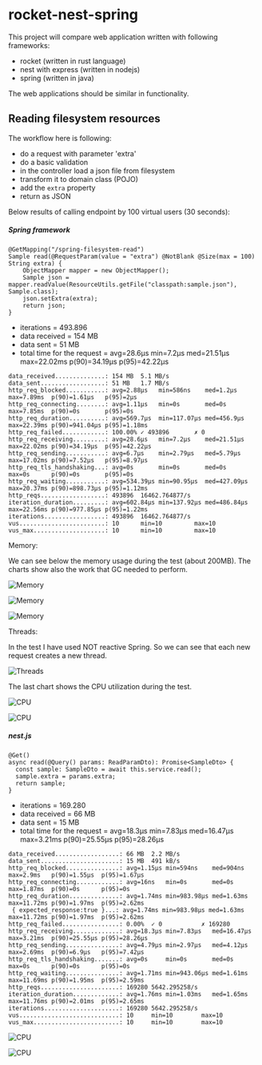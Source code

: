 # rocket-nest-spring
This project will compare web application written with following frameworks:
- rocket (written in rust language)
- nest with express (written in nodejs)
- spring (written in java)

The web applications should be similar in functionality.

## Reading filesystem resources

The workflow here is following:
 - do a request with parameter 'extra'
 - do a basic validation
 - in the controller load a json file from filesystem
 - transform it to domain class (POJO)
 - add the `extra` property
 - return as JSON

Below results of calling endpoint by 100 virtual users (30 seconds):

##### Spring framework

```
@GetMapping("/spring-filesystem-read")
Sample read(@RequestParam(value = "extra") @NotBlank @Size(max = 100) String extra) {
    ObjectMapper mapper = new ObjectMapper();
    Sample json = mapper.readValue(ResourceUtils.getFile("classpath:sample.json"), Sample.class);
    json.setExtra(extra);
    return json;
}
```

- iterations = 493.896
- data received = 154 MB
- data sent = 51 MB
- total time for the request = avg=28.6µs   min=7.2µs    med=21.51µs  max=22.02ms p(90)=34.19µs  p(95)=42.22µs

```
data_received..............: 154 MB  5.1 MB/s
data_sent..................: 51 MB   1.7 MB/s
http_req_blocked...........: avg=2.88µs   min=586ns    med=1.2µs    max=7.89ms  p(90)=1.61µs   p(95)=2µs    
http_req_connecting........: avg=1.11µs   min=0s       med=0s       max=7.85ms  p(90)=0s       p(95)=0s     
http_req_duration..........: avg=569.7µs  min=117.07µs med=456.9µs  max=22.39ms p(90)=941.04µs p(95)=1.18ms
http_req_failed............: 100.00% ✓ 493896       ✗ 0   
http_req_receiving.........: avg=28.6µs   min=7.2µs    med=21.51µs  max=22.02ms p(90)=34.19µs  p(95)=42.22µs
http_req_sending...........: avg=6.7µs    min=2.79µs   med=5.79µs   max=17.02ms p(90)=7.52µs   p(95)=8.97µs
http_req_tls_handshaking...: avg=0s       min=0s       med=0s       max=0s      p(90)=0s       p(95)=0s     
http_req_waiting...........: avg=534.39µs min=90.95µs  med=427.09µs max=20.37ms p(90)=898.73µs p(95)=1.12ms
http_reqs..................: 493896  16462.764877/s
iteration_duration.........: avg=602.84µs min=137.92µs med=486.84µs max=22.56ms p(90)=977.85µs p(95)=1.22ms
iterations.................: 493896  16462.764877/s
vus........................: 10      min=10         max=10
vus_max....................: 10      min=10         max=10
```

Memory:

We can see below the memory usage during the test (about 200MB).
The charts show also the work that GC needed to perform.

![Memory](imgs/filesystem-get/spring-memory.png)

![Memory](imgs/filesystem-get/spring-memory-2.png)

![Memory](imgs/filesystem-get/spring-memory-3.png)

Threads:

In the test I have used NOT reactive Spring. So we can see that each new request creates a new thread.

![Threads](imgs/filesystem-get/spring-threads.png)

The last chart shows the CPU utilization during the test.

![CPU](imgs/filesystem-get/spring-cpu.png)

![CPU](imgs/filesystem-get/spring-cpu-2.png)

##### nest.js


```
@Get()
async read(@Query() params: ReadParamDto): Promise<SampleDto> {
  const sample: SampleDto = await this.service.read();
  sample.extra = params.extra;
  return sample;
}

```

- iterations = 169.280
- data received = 66 MB
- data sent = 15 MB
- total time for the request = avg=18.3µs min=7.83µs   med=16.47µs max=3.21ms  p(90)=25.55µs p(95)=28.26µs

```
data_received..................: 66 MB  2.2 MB/s
data_sent......................: 15 MB  491 kB/s
http_req_blocked...............: avg=1.15µs min=594ns    med=904ns   max=2.9ms   p(90)=1.55µs  p(95)=1.67µs
http_req_connecting............: avg=16ns   min=0s       med=0s      max=1.87ms  p(90)=0s      p(95)=0s     
http_req_duration..............: avg=1.74ms min=983.98µs med=1.63ms  max=11.72ms p(90)=1.97ms  p(95)=2.62ms
 { expected_response:true }...: avg=1.74ms min=983.98µs med=1.63ms  max=11.72ms p(90)=1.97ms  p(95)=2.62ms
http_req_failed................: 0.00%  ✓ 0           ✗ 169280
http_req_receiving.............: avg=18.3µs min=7.83µs   med=16.47µs max=3.21ms  p(90)=25.55µs p(95)=28.26µs
http_req_sending...............: avg=4.79µs min=2.97µs   med=4.12µs  max=2.69ms  p(90)=6.9µs   p(95)=7.42µs
http_req_tls_handshaking.......: avg=0s     min=0s       med=0s      max=0s      p(90)=0s      p(95)=0s     
http_req_waiting...............: avg=1.71ms min=943.06µs med=1.61ms  max=11.69ms p(90)=1.95ms  p(95)=2.59ms
http_reqs......................: 169280 5642.295258/s
iteration_duration.............: avg=1.76ms min=1.03ms   med=1.65ms  max=11.76ms p(90)=2.01ms  p(95)=2.65ms
iterations.....................: 169280 5642.295258/s
vus............................: 10     min=10        max=10  
vus_max........................: 10     min=10        max=10
```

![CPU](imgs/filesystem-get/nest.png)


![CPU](imgs/filesystem-get/nest-cpu.png)
